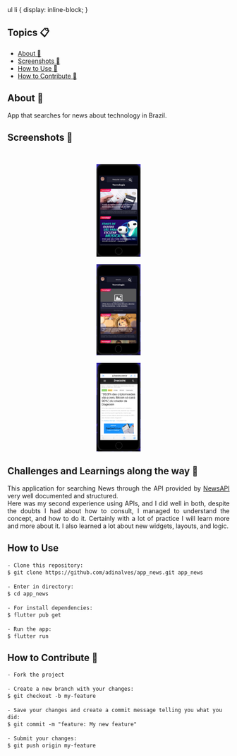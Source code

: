 <head>
ul li {
    display: inline-block;
}

</head>
   <h2 align="left">Topics 📋</h2>

   <p>
   
   - [About 📖](#about-)
   - [Screenshots 📱](#screenshots-)
   - [How to Use 🤔](#how-to-use-)
   - [How to Contribute 💪](#how-to-contribute-)

   </p>



<h2 align="left">About 📖</h2>
   
<p align="justify">   
   App that searches for news about technology in Brazil.<br>
</p>



<h2 align="Left">Screenshots 📱</h2><br>


   <p align="center">
      <img src="screenshots/screenshot_1.png" width="100">
   </p>

   <p align="center">
      <img src="screenshots/screenshot_2.png" width="100">
   </p>

   <p align="center">
      <img src="screenshots/screenshot_3.png" width="100">
   </p>






<h2 align="Left">Challenges and Learnings along the way 🤯</h2>

   <p align="justify">
   This application for searching News through the API provided by <a href="https://newsapi.org/">NewsAPI</a> very well documented and structured.<br>
   Here was my second experience using APIs, and I did well in both, despite the doubts I had about how to consult, I managed to understand the concept, and how to do it.
   Certainly with a lot of practice I will learn more and more about it.
   I also learned a lot about new widgets, layouts, and logic.

   </p> 



<h2 align="Left">How to Use </h2>

   ```   
   - Clone this repository:
   $ git clone https://github.com/adinalves/app_news.git app_news

   - Enter in directory:
   $ cd app_news

   - For install dependencies:
   $ flutter pub get

   - Run the app: 
   $ flutter run
   ```



<h2 align="Left">How to Contribute 💪</h2>

   ```
   - Fork the project 

   - Create a new branch with your changes:
   $ git checkout -b my-feature

   - Save your changes and create a commit message telling you what you did:
   $ git commit -m "feature: My new feature"

   - Submit your changes:
   $ git push origin my-feature
   ```


 
